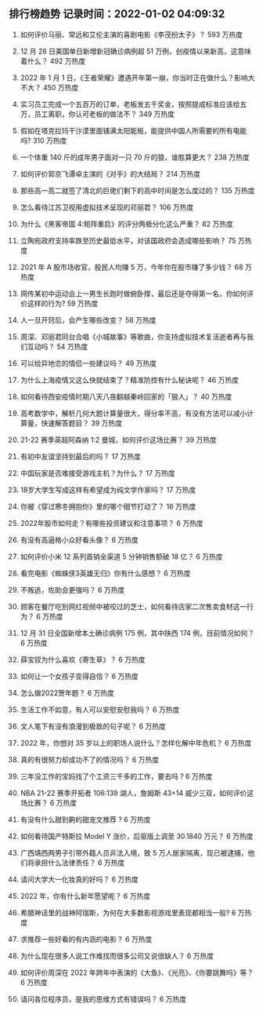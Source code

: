 
## 排行榜趋势 记录时间：2022-01-02 04:09:32
  
  1. 如何评价马丽、常远和艾伦主演的喜剧电影《李茂扮太子》？ 593 万热度
    
  2. 12 月 28 日美国单日新增新冠确诊病例超 51 万例，创疫情以来新高，这意味着什么？ 492 万热度
    
  3. 2022 年 1 月 1 日，《王者荣耀》遭遇开年第一崩，你当时正在做什么？影响大不大？ 450 万热度
    
  4. 实习员工完成一个五百万的订单，老板发五千奖金，按照提成标准应该给五万，员工离职，你认可老板的做法不？ 349 万热度
    
  5. 假如在塔克拉玛干沙漠里面铺满太阳能板，能提供中国人所需要的所有电能吗? 310 万热度
    
  6. 一个体重 140 斤的成年男子面对一只 70 斤的狼，谁胜算更大？ 238 万热度
    
  7. 如何评价郭京飞谭卓主演的《对手》的大结局？ 214 万热度
    
  8. 那些高一高二就签了清北的巨佬们剩下的高中时间是怎么度过的？ 135 万热度
    
  9. 怎么看待江苏卫视用虚拟技术呈现的邓丽君？ 106 万热度
    
  10. 为什么《黑客帝国 4:矩阵重启》的评分两极分化这么严重？ 82 万热度
    
  11. 立陶宛政府支持率跌至历史最低水平，对该国政府会造成哪些影响？ 75 万热度
    
  12. 2021 年 A 股市场收官，股民人均赚 5 万，今年你在股市赚了多少钱？ 68 万热度
    
  13. 网传某初中运动会上一男生长跑时做俯卧撑，最后还是夺得第一名，你如何评价这样的行为? 59 万热度
    
  14. 人一旦开窍后，会产生哪些改变？ 58 万热度
    
  15. 周深、邓丽君同台合唱《小城故事》等歌曲，你支持虚拟技术复活逝者再与我们互动吗？ 54 万热度
    
  16. 可以给异地恋的情侣一些建议吗？ 49 万热度
    
  17. 为什么上海疫情又这么快就结束了？精准防控有什么秘诀呢？ 46 万热度
    
  18. 如何看待西安疫情时期八天八夜翻越秦岭回家的「狠人」？ 40 万热度
    
  19. 高考数学中，解析几何大题计算量很大，得分率不高，有没有方法可以减小计算量，快速解答题目？ 39 万热度
    
  20. 21-22 赛季英超阿森纳 1:2 曼城，如何评价这场比赛？ 39 万热度
    
  21. 有初中友谊坚持到最后的吗？ 17 万热度
    
  22. 中国玩家是否难接受游戏主机？为什么？ 17 万热度
    
  23. 18岁大学生写成这样有希望成为纯文学作家吗？ 17 万热度
    
  24. 你被《穿过寒冬拥抱你》里的哪个细节打动了？ 16 万热度
    
  25. 2022年股市如何走？有哪些投资建议和注意事项？ 6 万热度
    
  26. 有没有高逼格小众好看头像？ 6 万热度
    
  27. 如何评价小米 12 系列首销全渠道 5 分钟销售额破 18 亿？ 6 万热度
    
  28. 看完电影《蜘蛛侠3英雄无归》你有什么感想？ 6 万热度
    
  29. 不叛逃，佐助会更强吗？ 6 万热度
    
  30. 顾客在餐厅吃到网红视频中被咬过的芝士，如何看待店家二次售卖食材这一行为？ 6 万热度
    
  31. 12 月 31 日全国新增本土确诊病例 175 例，其中陕西  174 例，目前情况如何？ 6 万热度
    
  32. 薛宝钗为什么喜欢《寄生草》？ 6 万热度
    
  33. 如何让一个女孩子变得自信？ 6 万热度
    
  34. 怎么做2022贺年题？ 6 万热度
    
  35. 生活工作不如意，有人可以安慰安慰我吗？ 6 万热度
    
  36. 文人笔下有没有浪漫到极致的句子呢？ 6 万热度
    
  37. 2022 年，你想对 35 岁以上的职场人说什么？怎样化解中年危机？ 6 万热度
    
  38. 真的有很努力却成功不了的情况吗？ 6 万热度
    
  39. 三年没工作的宝妈找了个工资三千多的工作，要去吗 ? 6 万热度
    
  40. NBA 21-22 赛季开拓者 106:139 湖人，詹姆斯 43+14 威少三双，如何评价这场比赛？ 6 万热度
    
  41. 有没有什么甜到齁的甜宠文推荐   ? 6 万热度
    
  42. 如何看待国产特斯拉 Model Y 涨价，后驱版上调至 30.1840 万元？ 6 万热度
    
  43. 广西靖西两男子引带外籍人员非法入境，致 5 万人居家隔离，现已被逮捕，他们将承担什么法律责任？ 6 万热度
    
  44. 请问大学大一化妆真的好吗？ 6 万热度
    
  45. 2022 年，你有什么新年愿望呢？ 6 万热度
    
  46. 希腊神话里的战神阿瑞斯，为何在大多数影视游戏里表现都相当一般? 6 万热度
    
  47. 求推荐一些好看的有内涵的电影？ 6 万热度
    
  48. 为什么现在很多人说工作难找而很多公司又说很缺人？ 6 万热度
    
  49. 如何评价周深在 2022 年跨年中表演的《大鱼》、《光亮》、《你要跳舞吗》等？ 6 万热度
    
  50. 请问各位程序员，是我的思维方式有错误吗？ 6 万热度
    